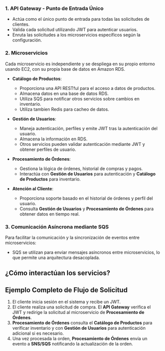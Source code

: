 

### 1. API Gateway - Punto de Entrada Único
- Actúa como el único punto de entrada para todas las solicitudes de clientes.
- Valida cada solicitud utilizando JWT para autenticar usuarios.
- Enruta las solicitudes a los microservicios específicos según la configuración.

### 2. Microservicios
Cada microservicio es independiente y se despliega en su propio entorno usando EC2, con su propia base de datos en Amazon RDS.

- **Catálogo de Productos**:
    - Proporciona una API RESTful para el acceso a datos de productos.
    - Almacena datos en una base de datos RDS.
    - Utiliza SQS para notificar otros servicios sobre cambios en inventario.
    - Utiliza tambien Redis para cacheo de datos.
  
- **Gestión de Usuarios**:
    - Maneja autenticación, perfiles y emite JWT tras la autenticación del usuario.
    - Almacena la información en RDS.
    - Otros servicios pueden validar autenticación mediante JWT y obtener perfiles de usuario.

- **Procesamiento de Órdenes**:
    - Gestiona la lógica de órdenes, historial de compras y pagos.
    - Interactúa con **Gestión de Usuarios** para autenticación y **Catálogo de Productos** para inventario.
   
- **Atención al Cliente**:
    - Proporciona soporte basado en el historial de órdenes y perfil del usuario.
    - Consulta **Gestión de Usuarios** y **Procesamiento de Órdenes** para obtener datos en tiempo real.

### 3. Comunicación Asíncrona mediante SQS
Para facilitar la comunicación y la sincronización de eventos entre microservicios:
- SQS se utilizan para enviar mensajes asíncronos entre microservicios, lo que permite una arquitectura desacoplada.

## ¿Cómo interactúan los servicios?


## Ejemplo Completo de Flujo de Solicitud

1. El cliente inicia sesión en el sistema y recibe un JWT.
2. El cliente realiza una solicitud de compra. El **API Gateway** verifica el JWT y redirige la solicitud al microservicio de **Procesamiento de Órdenes**.
3. **Procesamiento de Órdenes** consulta el **Catálogo de Productos** para verificar inventario y con **Gestión de Usuarios** para autenticación adicional si es necesario.
4. Una vez procesada la orden, **Procesamiento de Órdenes** envía un evento a **SNS/SQS** notificando la actualización de la orden.
